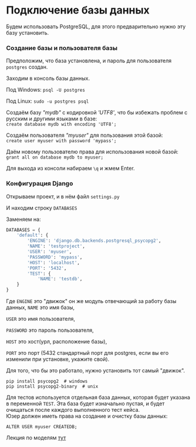 # Подключение базы данных

Будем использовать PostgreSQL, для этого предварительно нужно эту базу установить.

### Создание базы и пользователя базы

Предположим, что база установлена, и пароль для пользователя `postgres` создан.

Заходим в консоль базы данных.

Под Windows: `psql -U postgres`

Под Linux: `sudo -u postgres psql`

Создаём базу *"mydb"* с кодировкой *'UTF8'*, что бы избежать проблем с русским и другими языками в базе:<br>
`create database mydb with encoding 'UTF8';`

Создаём пользователя *"myuser"* для пользования этой базой: <br>
`create user myuser with password 'mypass';`

Даём новому пользователю права для использования новой базой: <br>
`grant all on database mydb to myuser;`

Для выхода из консоли набираем `\q` и жмем Enter.

### Конфигурация Django

Открываем проект, и в нём файл `settings.py`

И находим строку `DATABASES`

Заменяем на:
```python
DATABASES = {
    'default': {
        'ENGINE': 'django.db.backends.postgresql_psycopg2',
        'NAME': 'testproject',
        'USER': 'myuser',
        'PASSWORD': 'mypass',
        'HOST': 'localhost',
        'PORT': '5432',
        'TEST': {
            'NAME': 'testdb',
    }
}
```
Где `ENGINE` это "движок" он же модуль отвечающий за работу базы данных,
`NAME` это имя базы,

`USER` это имя пользователя,

`PASSWORD` это пароль пользователя,

`HOST` это хост(урл, расположение базы),

`PORT` это порт (5432 стандартный порт для postgres, если вы его изменили при установке, укажите свой).

Для того, что бы это работало, нужно установить тот самый "движок".
```
pip install psycopg2  # windows
pip install psycopg2-binary  # unix
```

Для тестов используется отдельная база данных, которая будет указана в переменной `TEST`.
Эта база будет изначально пустая, и будет очищаться после каждого выполненного тест кейса.<br>
Юзер должен иметь права на создание и очистку базы данных:
```
ALTER USER myuser CREATEDB;
```

Лекция по моделям [тут](https://github.com/PonomaryovVladyslav/PythonCources/blob/master/lesson30.md)
